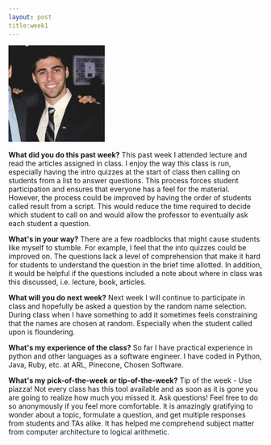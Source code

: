 ```yaml
---
layout: post
title:week1
---
```

![head](/images/headshot.jpg)

**What did you do this past week?**
This past week I attended lecture and read the articles assigned in class. I enjoy the way this class is run, especially having the intro quizzes at the start of class then calling on students from a list to answer questions. This process forces student participation and ensures that everyone has a feel for the material. However, the process could be improved by having the order of students called result from a script. This would reduce the time required to decide which student to call on and would allow the professor to eventually ask each student a question. 

**What's in your way?**
There are a few roadblocks that might cause students like myself to stumble. For example, I feel that the into quizzes could be improved on. The questions lack a level of comprehension that make it hard for students to understand the question in the brief time allotted. In addition, it would be helpful if the questions included a note about where in class was this discussed, i.e. lecture, book, articles. 

**What will you do next week?**
Next week I will continue to participate in class and hopefully be asked a question by the random name selection. During class when I have something to add it sometimes feels constraining that the names are chosen at random. Especially when the student called upon is floundering. 

**What's my experience of the class?**
So far I have practical experience in python and other languages as a software engineer. I have coded in Python, Java, Ruby, etc. at ARL, Pinecone, Chosen Software.

**What's my pick-of-the-week or tip-of-the-week?**
Tip of the week - Use piazza! Not every class has this tool available and as soon as it is gone you are going to realize how much you missed it. Ask questions! Feel free to do so anonymously if you feel more comfortable. It is amazingly gratifying to wonder about a topic, formulate a question, and get multiple responses from students and TAs alike. It has helped me comprehend subject matter from computer architecture to logical arithmetic.

